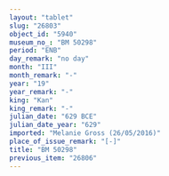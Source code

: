 ```yaml
---
layout: "tablet"
slug: "26803"
object_id: "5940"
museum_no_: "BM 50298"
period: "ENB"
day_remark: "no day"
month: "III"
month_remark: "-"
year: "19"
year_remark: "-"
king: "Kan"
king_remark: "-"
julian_date: "629 BCE"
julian_date_year: "629"
imported: "Melanie Gross (26/05/2016)"
place_of_issue_remark: "[-]"
title: "BM 50298"
previous_item: "26806"
---
```

